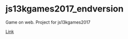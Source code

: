 # js13kgames2017_endversion

Game on web. Project for js13kgames2017

[Link](knyazer.github.io/Fihter-planes)
